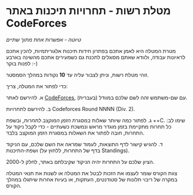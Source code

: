 # מטלת רשות - תחרויות תיכנות באתר CodeForces

*טיוטה - אפשרות אחת מתוך שתיים*

מטרת המטלה היא לאמן אתכם בפתרון חידות תיכנות אלגוריתמיות, להכין אתכם לראיונות עבודה, ולוודא שאתם מסוגלים לתכנת גם כשמעירים אתכם מהשינה בארבע לפנות בוקר  :-)

זוהי מטלת רשות, וניתן לצבור עליה עד **10** נקודות במהלך הסמסטר.

כדי לפתור את המטלה, צריך:

א. להירשם לאתר [CodeForces](https://codeforces.com/), עם שם-משתמש זהה לשם שלכם במוודל (בעברית).
 
ב. להירשם לתחרויות  Codeforces Round NNNN (Div. 2).

ג. לפתור כמה שיותר שאלות *במסגרת הזמן המוקצב לתחרות*, ובשפת ++C. שימו לב: כל תחרות מתקיימת בזמן מוגדר מראש ונמשכת כשעתיים - כדי לקבל ניקוד על התחרות, חובה לפתור את השאלות במסגרת הזמן המוקצב בלבד.

ד. להגיש קישור לדף התוצאות, לעמוד שמראה את השם שלכם, עם הניקוד ושפת-התיכנות (בדף של התחרות, ללחוץ על Standings).

הציון שלכם על התחרות יהיה הניקוד שקיבלתם באתר, לחלק ל-2000.

צוות הקורס שומר לעצמו את הזכות לבטל את המטלה או לשנות את תנאי המטלה במקרה של ריבוי תלונות של סטודנטים, העתקות, או בעיות אחרות שיתגלו במהלך הקורס.

